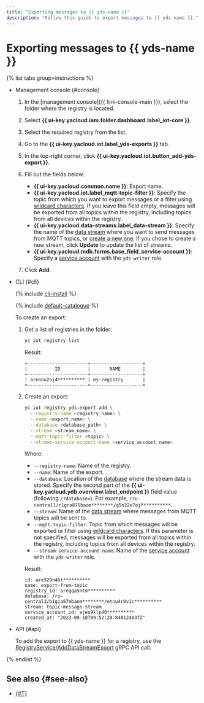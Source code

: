 ```yaml
---
title: "Exporting messages to {{ yds-name }}"
description: "Follow this guide to export messages to {{ yds-name }}."
---
```


# Exporting messages to {{ yds-name }}

{% list tabs group=instructions %}

- Management console {#console}

   1. In the [management console]({{ link-console-main }}), select the folder where the registry is located.
   1. Select **{{ ui-key.yacloud.iam.folder.dashboard.label_iot-core }}**.
   1. Select the required registry from the list.
   1. Go to the **{{ ui-key.yacloud.iot.label_yds-exports }}** tab.
   1. In the top-right corner, click **{{ ui-key.yacloud.iot.button_add-yds-export }}**.
   1. Fill out the fields below:

      * **{{ ui-key.yacloud.common.name }}**: Export name.
      * **{{ ui-key.yacloud.iot.label_mqtt-topic-filter }}**: Specify the topic from which you want to export messages or a filter using [wildcard characters](../concepts/topic/usage.md#wildcards). If you leave this field empty, messages will be exported from all topics within the registry, including topics from all devices within the registry.
      * **{{ ui-key.yacloud.data-streams.label_data-stream }}**: Specify the name of the [data stream](../../data-streams/concepts/glossary.md#stream-concepts) where you want to send messages from MQTT topics, or [create a new one](../../data-streams/operations/manage-streams.md#create-data-stream). If you chose to create a new stream, click **Update** to update the list of streams.
      * **{{ ui-key.yacloud.mdb.forms.base_field_service-account }}**: Specify a [service account](../../iam/concepts/users/service-accounts.md) with the `yds-writer` role.

   1. Click **Add**.

- CLI {#cli}

   {% include [cli-install](../../_includes/cli-install.md) %}

   {% include [default-catalogue](../../_includes/default-catalogue.md) %}

   To create an export:

   1. Get a list of registries in the folder:

      ```bash
      yc iot registry list
      ```

      Result:

      ```text
      +----------------------+-------------------+
      |          ID          |       NAME        |
      +----------------------+-------------------+
      | arenou2oj4********** | my-registry       |
      +----------------------+-------------------+
      ```

   1. Create an export:

      ```bash
      yc iot registry yds-export add \
        --registry-name <registry_name> \
        --name <export_name> \
        --database <database_path> \
        --stream <stream_name> \
        --mqtt-topic-filter <topic> \
        --stream-service-account-name <service_account_name>
      ```

      Where:

      * `--registry-name`: Name of the registry.
      * `--name`: Name of the export.
      * `--database`: Location of the [database](https://ydb.tech/en/docs/concepts/connect#database) where the stream data is stored. Specify the second part of the **{{ ui-key.yacloud.ydb.overview.label_endpoint }}** field value (following `/?database=`). For example, `/ru-central1/r1gra875baom********/g5n22e7ejf**********`.
      * `--stream`: Name of the [data stream](../../data-streams/concepts/glossary.md#stream-concepts) where messages from MQTT topics will be sent to.
      * `--mqtt-topic-filter`: Topic from which messages will be exported or filter using [wildcard characters](../concepts/topic/usage.md#wildcards). If this parameter is not specified, messages will be exported from all topics within the registry, including topics from all devices within the registry.
      * `--stream-service-account-name`: Name of the [service account](../../iam/concepts/users/service-accounts.md) with the `yds-writer` role.

      Result:

      ```text
      id: are520n46t**********
      name: export-from-topic
      registry_id: areqqa5ntm**********
      database: /ru-central1/b1gia87mbaom********/etnu4r0v1c**********
      stream: topic-message-stream
      service_account_id: ajeu9klp40**********
      created_at: "2023-09-18T09:52:28.840124837Z"
      ```

- API {#api}

   To add the export to {{ yds-name }} for a registry, use the [RegistryService/AddDataStreamExport](../api-ref/grpc/registry_service.md#AddDataStreamExport) gRPC API call.

{% endlist %}

## See also {#see-also}

* [{#T}](../concepts/topic/usage.md#yds-export)
